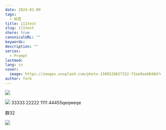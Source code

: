 ```yaml
---
date: 2024-01-09
tags:
  - 标签
title: 111test
slug: 111test
share: true
canonicalURL: ""
keywords: 
description: ""
series:
  - Prompt
lastmod: 
lang: cn
cover:
  image: https://images.unsplash.com/photo-1509228627152-72ae9ae6848d?q=80&w=1000&auto=format&fit=crop&ixlib=rb-4.0.3&ixid=M3wxMjA3fDB8MHxwaG90by1wYWdlfHx8fGVufDB8fHx8fA%3D%3D
author: fork
---
```

  
![](/images/测试AI-20240110142830164.webp)


![](/images/测试AI-20240110095041262.webp)
 33333
 22222
 1111
44455qeqweqe


群32 

![](/images/测试AI-20240110151536606.webp)